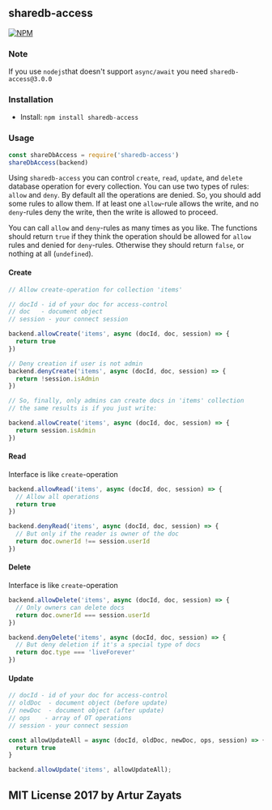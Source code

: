 ## sharedb-access
[![NPM](https://nodei.co/npm/sharedb-access.png?downloads=true)](https://nodei.co/npm/sharedb-access/)

### Note

If you use `nodejs`that doesn't support `async/await` you need `sharedb-access@3.0.0`

### Installation

- Install: `npm install sharedb-access`


### Usage

```js
const shareDbAccess = require('sharedb-access')
shareDbAccess(backend)
```

Using `sharedb-access` you can control `create`, `read`, `update`, and `delete` 
database operation for every collection. You can use two types of rules: 
`allow` and `deny`. By default all the operations are denied. So, you should
add some rules to allow them. If at least one `allow`-rule allows the write, and
no `deny`-rules deny the write, then the write is allowed to proceed. 

You can call `allow` and `deny`-rules as many times as you like. The functions 
should return `true` if they think the operation should be allowed for `allow` 
rules and denied for `deny`-rules. Otherwise they should return `false`, or 
nothing at all (`undefined`).

#### Create

```js
// Allow create-operation for collection 'items'

// docId - id of your doc for access-control
// doc   - document object
// session - your connect session

backend.allowCreate('items', async (docId, doc, session) => {
  return true
})

// Deny creation if user is not admin
backend.denyCreate('items', async (docId, doc, session) => {
  return !session.isAdmin
})

// So, finally, only admins can create docs in 'items' collection
// the same results is if you just write:

backend.allowCreate('items', async (docId, doc, session) => {
  return session.isAdmin
})
```
#### Read

Interface is like `create`-operation

```js
backend.allowRead('items', async (docId, doc, session) => {
  // Allow all operations
  return true
})

backend.denyRead('items', async (docId, doc, session) => {
  // But only if the reader is owner of the doc
  return doc.ownerId !== session.userId
})
```

#### Delete

Interface is like `create`-operation

```js
backend.allowDelete('items', async (docId, doc, session) => {
  // Only owners can delete docs
  return doc.ownerId === session.userId
})

backend.denyDelete('items', async (docId, doc, session) => {
  // But deny deletion if it's a special type of docs
  return doc.type === 'liveForever'
})
```

#### Update

```js
// docId - id of your doc for access-control
// oldDoc  - document object (before update)
// newDoc  - document object (after update)
// ops    - array of OT operations
// session - your connect session

const allowUpdateAll = async (docId, oldDoc, newDoc, ops, session) => {
  return true
}

backend.allowUpdate('items', allowUpdateAll);
```

## MIT License 2017 by Artur Zayats

